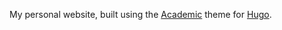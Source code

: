 My personal website, built using the [Academic](https://sourcethemes.com/academic/) theme for [Hugo](https://gohugo.io/).
